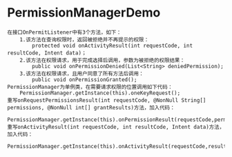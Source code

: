 # PermissionManagerDemo
	在接口OnPermitListener中有3个方法，如下：
		1.该方法在查询权限时，返回被拒绝并不再提示的权限：
			protected void onActivityResult(int requestCode, int resultCode, Intent data)；
		2.该方法在权限请求，用于完成选择后调用，参数为被拒绝的权限结果：
			public void onPermissionDenied(List<String> deniedPermission);
		3.该方法在权限请求，且用户同意了所有方法后调用：
			public void onPermissionGranted();
	PermissionManager为单例类，在需要请求权限的位置调用如下代码：
		PermissionManager.getInstance(this).oneKeyRequest();
	重写onRequestPermissionsResult(int requestCode, @NonNull String[] permissions, @NonNull int[] grantResults)方法，加入代码：
		PermissionManager.getInstance(this).onPermissionResult(requestCode,permissions,grantResults);
	重写onActivityResult(int requestCode, int resultCode, Intent data)方法，加入代码：
		        PermissionManager.getInstance(this).onActivityResult(requestCode,resultCode,data);
